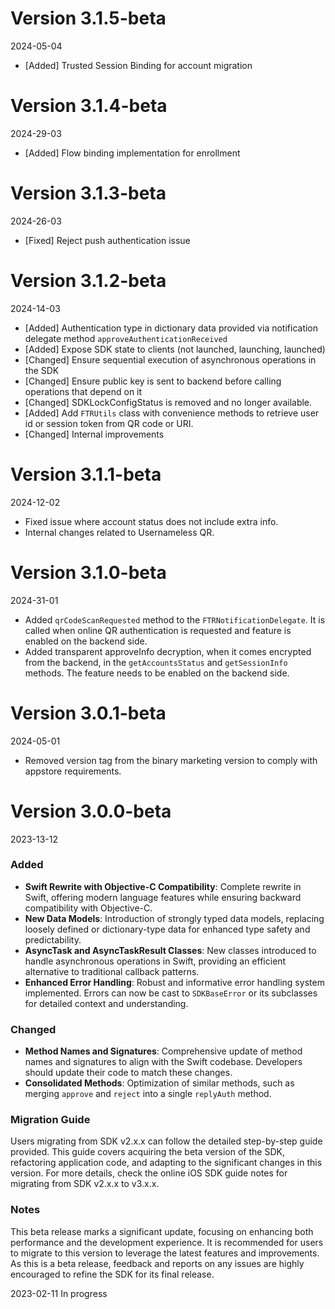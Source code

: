 # Version 3.1.5-beta
2024-05-04
+ [Added] Trusted Session Binding for account migration

# Version 3.1.4-beta
2024-29-03
+ [Added] Flow binding implementation for enrollment

# Version 3.1.3-beta
2024-26-03
+ [Fixed] Reject push authentication issue

# Version 3.1.2-beta
2024-14-03
- [Added] Authentication type in dictionary data provided via notification delegate method `approveAuthenticationReceived`
- [Added] Expose SDK state to clients (not launched, launching, launched)
- [Changed] Ensure sequential execution of asynchronous operations in the SDK
- [Changed] Ensure public key is sent to backend before calling operations that depend on it
- [Changed] SDKLockConfigStatus is removed and no longer available.
- [Added] Add `FTRUtils` class with convenience methods to retrieve user id or session token from QR code or URI.
- [Changed] Internal improvements

# Version 3.1.1-beta
2024-12-02
- Fixed issue where account status does not include extra info.
- Internal changes related to Usernameless QR.

# Version 3.1.0-beta
2024-31-01
- Added `qrCodeScanRequested` method to the `FTRNotificationDelegate`. It is called when online QR authentication is requested and feature is enabled on the backend side.
- Added transparent approveInfo decryption, when it comes encrypted from the backend, in the `getAccountsStatus` and `getSessionInfo` methods. The feature needs to be enabled on the backend side.

# Version 3.0.1-beta
2024-05-01
- Removed version tag from the binary marketing version to comply with appstore requirements.

# Version 3.0.0-beta
2023-13-12
### Added
- **Swift Rewrite with Objective-C Compatibility**: Complete rewrite in Swift, offering modern language features while ensuring backward compatibility with Objective-C.
- **New Data Models**: Introduction of strongly typed data models, replacing loosely defined or dictionary-type data for enhanced type safety and predictability.
- **AsyncTask and AsyncTaskResult Classes**: New classes introduced to handle asynchronous operations in Swift, providing an efficient alternative to traditional callback patterns.
- **Enhanced Error Handling**: Robust and informative error handling system implemented. Errors can now be cast to `SDKBaseError` or its subclasses for detailed context and understanding.

### Changed
- **Method Names and Signatures**: Comprehensive update of method names and signatures to align with the Swift codebase. Developers should update their code to match these changes.
- **Consolidated Methods**: Optimization of similar methods, such as merging `approve` and `reject` into a single `replyAuth` method.

### Migration Guide
Users migrating from SDK v2.x.x can follow the detailed step-by-step guide provided. This guide covers acquiring the beta version of the SDK, refactoring application code, and adapting to the significant changes in this version. For more details, check the online iOS SDK guide notes for migrating from SDK v2.x.x to v3.x.x.

### Notes
This beta release marks a significant update, focusing on enhancing both performance and the development experience. It is recommended for users to migrate to this version to leverage the latest features and improvements. As this is a beta release, feedback and reports on any issues are highly encouraged to refine the SDK for its final release.

2023-02-11
In progress